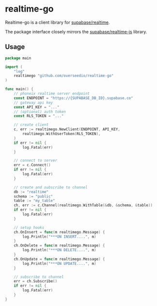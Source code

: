 # realtime-go

Realtime-go is a client library for [supabase/realtime](https://github.com/supabase/realtime).

The package interface closely mirrors the [supabase/realtime-js](https://github.com/supabase/realtime-js) library.

## Usage

```go
package main

import (
	"log"
	realtimego "github.com/overseedio/realtime-go"
)

func main() {
	// phoneix realtime server endpoint
	const ENDPOINT = "https://{SUPABASE_DB_ID}.supabase.co"
	// gateway api key
	const API_KEY = "..."
	// (optional) auth token
	const RLS_TOKEN = "..."

	// create client
	c, err := realtimego.NewClient(ENDPOINT, API_KEY,
		realtimego.WithUserToken(RLS_TOKEN),
	)
	if err != nil {
		log.Fatal(err)
	}

	// connect to server
	err = c.Connect()
	if err != nil {
		log.Fatal(err)
	}

	// create and subscribe to channel
	db := "realtime"
	schema := "public"
	table := "my_table"
	ch, err := c.Channel(realtimego.WithTable(&db, &schema, &table))
	if err != nil {
		log.Fatal(err)
	}

	// setup hooks
	ch.OnInsert = func(m realtimego.Message) {
		log.Println("***ON INSERT....", m)
	}
	ch.OnDelete = func(m realtimego.Message) {
		log.Println("***ON DELETE....", m)
	}
	ch.OnUpdate = func(m realtimego.Message) {
		log.Println("***ON UPDATE....", m)
	}

	// subscribe to channel
	err = ch.Subscribe()
	if err != nil {
		log.Fatal(err)
	}
}

```
